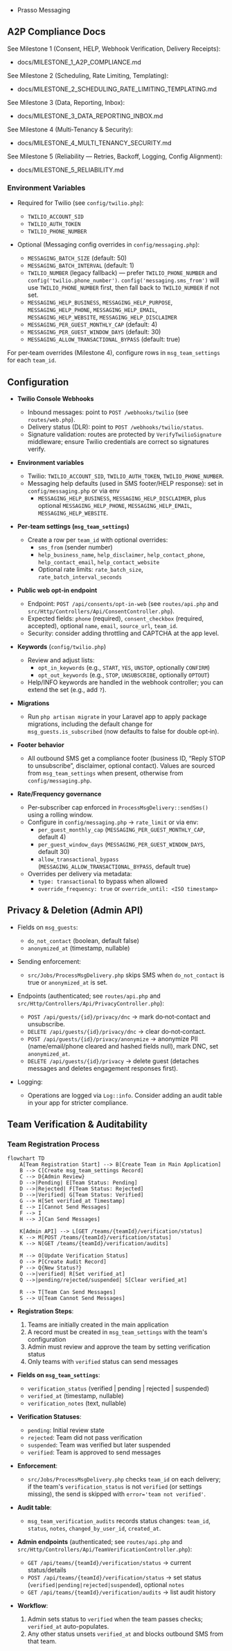 * Prasso Messaging

## A2P Compliance Docs

See Milestone 1 (Consent, HELP, Webhook Verification, Delivery Receipts):

- docs/MILESTONE_1_A2P_COMPLIANCE.md

See Milestone 2 (Scheduling, Rate Limiting, Templating):

- docs/MILESTONE_2_SCHEDULING_RATE_LIMITING_TEMPLATING.md

See Milestone 3 (Data, Reporting, Inbox):

- docs/MILESTONE_3_DATA_REPORTING_INBOX.md

See Milestone 4 (Multi‑Tenancy & Security):

- docs/MILESTONE_4_MULTI_TENANCY_SECURITY.md

See Milestone 5 (Reliability — Retries, Backoff, Logging, Config Alignment):

- docs/MILESTONE_5_RELIABILITY.md

### Environment Variables

- Required for Twilio (see `config/twilio.php`):
  - `TWILIO_ACCOUNT_SID`
  - `TWILIO_AUTH_TOKEN`
  - `TWILIO_PHONE_NUMBER`

- Optional (Messaging config overrides in `config/messaging.php`):
  - `MESSAGING_BATCH_SIZE` (default: 50)
  - `MESSAGING_BATCH_INTERVAL` (default: 1)
  - `TWILIO_NUMBER` (legacy fallback) — prefer `TWILIO_PHONE_NUMBER` and `config('twilio.phone_number')`. `config('messaging.sms_from')` will use `TWILIO_PHONE_NUMBER` first, then fall back to `TWILIO_NUMBER` if not set.
  - `MESSAGING_HELP_BUSINESS`, `MESSAGING_HELP_PURPOSE`, `MESSAGING_HELP_PHONE`, `MESSAGING_HELP_EMAIL`, `MESSAGING_HELP_WEBSITE`, `MESSAGING_HELP_DISCLAIMER`
  - `MESSAGING_PER_GUEST_MONTHLY_CAP` (default: 4)
  - `MESSAGING_PER_GUEST_WINDOW_DAYS` (default: 30)
  - `MESSAGING_ALLOW_TRANSACTIONAL_BYPASS` (default: true)

For per‑team overrides (Milestone 4), configure rows in `msg_team_settings` for each `team_id`.

## Configuration

- **Twilio Console Webhooks**
  - Inbound messages: point to `POST /webhooks/twilio` (see `routes/web.php`).
  - Delivery status (DLR): point to `POST /webhooks/twilio/status`.
  - Signature validation: routes are protected by `VerifyTwilioSignature` middleware; ensure Twilio credentials are correct so signatures verify.

- **Environment variables**
  - Twilio: `TWILIO_ACCOUNT_SID`, `TWILIO_AUTH_TOKEN`, `TWILIO_PHONE_NUMBER`.
  - Messaging help defaults (used in SMS footer/HELP response): set in `config/messaging.php` or via env
    - `MESSAGING_HELP_BUSINESS`, `MESSAGING_HELP_DISCLAIMER`, plus optional `MESSAGING_HELP_PHONE`, `MESSAGING_HELP_EMAIL`, `MESSAGING_HELP_WEBSITE`.

- **Per‑team settings (`msg_team_settings`)**
  - Create a row per `team_id` with optional overrides:
    - `sms_from` (sender number)
    - `help_business_name`, `help_disclaimer`, `help_contact_phone`, `help_contact_email`, `help_contact_website`
    - Optional rate limits: `rate_batch_size`, `rate_batch_interval_seconds`

- **Public web opt‑in endpoint**
  - Endpoint: `POST /api/consents/opt-in-web` (see `routes/api.php` and `src/Http/Controllers/Api/ConsentController.php`).
  - Expected fields: `phone` (required), `consent_checkbox` (required, accepted), optional `name`, `email`, `source_url`, `team_id`.
  - Security: consider adding throttling and CAPTCHA at the app level.

- **Keywords** (`config/twilio.php`)
  - Review and adjust lists:
    - `opt_in_keywords` (e.g., `START`, `YES`, `UNSTOP`, optionally `CONFIRM`)
    - `opt_out_keywords` (e.g., `STOP`, `UNSUBSCRIBE`, optionally `OPTOUT`)
  - Help/INFO keywords are handled in the webhook controller; you can extend the set (e.g., add `?`).

- **Migrations**
  - Run `php artisan migrate` in your Laravel app to apply package migrations, including the default change for `msg_guests.is_subscribed` (now defaults to false for double opt‑in).

- **Footer behavior**
  - All outbound SMS get a compliance footer (business ID, “Reply STOP to unsubscribe”, disclaimer, optional contact). Values are sourced from `msg_team_settings` when present, otherwise from `config/messaging.php`.

- **Rate/Frequency governance**
  - Per‑subscriber cap enforced in `ProcessMsgDelivery::sendSms()` using a rolling window.
  - Configure in `config/messaging.php` → `rate_limit` or via env:
    - `per_guest_monthly_cap` (`MESSAGING_PER_GUEST_MONTHLY_CAP`, default 4)
    - `per_guest_window_days` (`MESSAGING_PER_GUEST_WINDOW_DAYS`, default 30)
    - `allow_transactional_bypass` (`MESSAGING_ALLOW_TRANSACTIONAL_BYPASS`, default true)
  - Overrides per delivery via metadata:
    - `type: transactional` to bypass when allowed
    - `override_frequency: true` or `override_until: <ISO timestamp>`

## Privacy & Deletion (Admin API)

- Fields on `msg_guests`:
  - `do_not_contact` (boolean, default false)
  - `anonymized_at` (timestamp, nullable)

- Sending enforcement:
  - `src/Jobs/ProcessMsgDelivery.php` skips SMS when `do_not_contact` is true or `anonymized_at` is set.

- Endpoints (authenticated; see `routes/api.php` and `src/Http/Controllers/Api/PrivacyController.php`):
  - `POST /api/guests/{id}/privacy/dnc` → mark do‑not‑contact and unsubscribe.
  - `DELETE /api/guests/{id}/privacy/dnc` → clear do‑not‑contact.
  - `POST /api/guests/{id}/privacy/anonymize` → anonymize PII (name/email/phone cleared and hashed fields null), mark DNC, set `anonymized_at`.
  - `DELETE /api/guests/{id}/privacy` → delete guest (detaches messages and deletes engagement responses first).

- Logging:
  - Operations are logged via `Log::info`. Consider adding an audit table in your app for stricter compliance.

## Team Verification & Auditability

### Team Registration Process

```mermaid
flowchart TD
    A[Team Registration Start] --> B[Create Team in Main Application]
    B --> C[Create msg_team_settings Record]
    C --> D{Admin Review}
    D -->|Pending| E[Team Status: Pending]
    D -->|Rejected| F[Team Status: Rejected]
    D -->|Verified| G[Team Status: Verified]
    G --> H[Set verified_at Timestamp]
    E --> I[Cannot Send Messages]
    F --> I
    H --> J[Can Send Messages]
    
    K[Admin API] --> L[GET /teams/{teamId}/verification/status]
    K --> M[POST /teams/{teamId}/verification/status]
    K --> N[GET /teams/{teamId}/verification/audits]
    
    M --> O[Update Verification Status]
    O --> P[Create Audit Record]
    P --> Q{New Status?}
    Q -->|verified| R[Set verified_at]
    Q -->|pending/rejected/suspended| S[Clear verified_at]
    
    R --> T[Team Can Send Messages]
    S --> U[Team Cannot Send Messages]
```

- **Registration Steps**:
  1. Teams are initially created in the main application
  2. A record must be created in `msg_team_settings` with the team's configuration
  3. Admin must review and approve the team by setting verification status
  4. Only teams with `verified` status can send messages

- **Fields on `msg_team_settings`**:
  - `verification_status` (verified | pending | rejected | suspended)
  - `verified_at` (timestamp, nullable)
  - `verification_notes` (text, nullable)

- **Verification Statuses**:
  - `pending`: Initial review state
  - `rejected`: Team did not pass verification
  - `suspended`: Team was verified but later suspended
  - `verified`: Team is approved to send messages

- **Enforcement**:
  - `src/Jobs/ProcessMsgDelivery.php` checks `team_id` on each delivery; if the team's `verification_status` is not `verified` (or settings missing), the send is skipped with `error='team not verified'`.

- **Audit table**:
  - `msg_team_verification_audits` records status changes: `team_id`, `status`, `notes`, `changed_by_user_id`, `created_at`.

- **Admin endpoints** (authenticated; see `routes/api.php` and `src/Http/Controllers/Api/TeamVerificationController.php`):
  - `GET /api/teams/{teamId}/verification/status` → current status/details
  - `POST /api/teams/{teamId}/verification/status` → set status (`verified|pending|rejected|suspended`), optional `notes`
  - `GET /api/teams/{teamId}/verification/audits` → list audit history

- **Workflow**:
  1. Admin sets status to `verified` when the team passes checks; `verified_at` auto-populates.
  2. Any other status unsets `verified_at` and blocks outbound SMS from that team.
